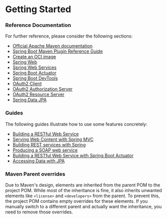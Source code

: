 # Getting Started

### Reference Documentation
For further reference, please consider the following sections:

* [Official Apache Maven documentation](https://maven.apache.org/guides/index.html)
* [Spring Boot Maven Plugin Reference Guide](https://docs.spring.io/spring-boot/3.5.0-M3/maven-plugin)
* [Create an OCI image](https://docs.spring.io/spring-boot/3.5.0-M3/maven-plugin/build-image.html)
* [Spring Web](https://docs.spring.io/spring-boot/3.5.0-M3/reference/web/servlet.html)
* [Spring Web Services](https://docs.spring.io/spring-boot/3.5.0-M3/reference/io/webservices.html)
* [Spring Boot Actuator](https://docs.spring.io/spring-boot/3.5.0-M3/reference/actuator/index.html)
* [Spring Boot DevTools](https://docs.spring.io/spring-boot/3.5.0-M3/reference/using/devtools.html)
* [OAuth2 Client](https://docs.spring.io/spring-boot/3.5.0-M3/reference/web/spring-security.html#web.security.oauth2.client)
* [OAuth2 Authorization Server](https://docs.spring.io/spring-boot/3.5.0-M3/reference/web/spring-security.html#web.security.oauth2.authorization-server)
* [OAuth2 Resource Server](https://docs.spring.io/spring-boot/3.5.0-M3/reference/web/spring-security.html#web.security.oauth2.server)
* [Spring Data JPA](https://docs.spring.io/spring-boot/3.5.0-M3/reference/data/sql.html#data.sql.jpa-and-spring-data)

### Guides
The following guides illustrate how to use some features concretely:

* [Building a RESTful Web Service](https://spring.io/guides/gs/rest-service/)
* [Serving Web Content with Spring MVC](https://spring.io/guides/gs/serving-web-content/)
* [Building REST services with Spring](https://spring.io/guides/tutorials/rest/)
* [Producing a SOAP web service](https://spring.io/guides/gs/producing-web-service/)
* [Building a RESTful Web Service with Spring Boot Actuator](https://spring.io/guides/gs/actuator-service/)
* [Accessing Data with JPA](https://spring.io/guides/gs/accessing-data-jpa/)

### Maven Parent overrides

Due to Maven's design, elements are inherited from the parent POM to the project POM.
While most of the inheritance is fine, it also inherits unwanted elements like `<license>` and `<developers>` from the parent.
To prevent this, the project POM contains empty overrides for these elements.
If you manually switch to a different parent and actually want the inheritance, you need to remove those overrides.

